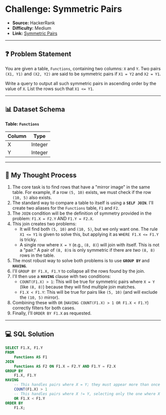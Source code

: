 # Challenge: Symmetric Pairs

* **Source:** HackerRank
* **Difficulty:** Medium
* **Link:** [Symmetric Pairs](https://www.hackerrank.com/challenges/symmetric-pairs/problem?isFullScreen=true)

---
## ❓ Problem Statement

You are given a table, `Functions`, containing two columns: `X` and `Y`. Two pairs `(X1, Y1)` and `(X2, Y2)` are said to be symmetric pairs if `X1 = Y2` and `X2 = Y1`.

Write a query to output all such symmetric pairs in ascending order by the value of `X`. List the rows such that `X1 <= Y1`.

---
## 📊 Dataset Schema

**Table: `Functions`**

| Column | Type |
| --- | --- |
| X | Integer |
| Y | Integer |

---
## 🤔 My Thought Process

1.  The core task is to find rows that have a "mirror image" in the same table. For example, if a row `(5, 10)` exists, we must check if the row `(10, 5)` also exists.
2.  The standard way to compare a table to itself is using a **`SELF JOIN`**. I'll create two aliases for the `Functions` table, `F1` and `F2`.
3.  The `JOIN` condition will be the definition of symmetry provided in the problem: `F1.X = F2.Y` AND `F1.Y = F2.X`.
4.  This join creates two problems:
    * It will find both `(5, 10)` and `(10, 5)`, but we only want one. The rule `X1 <= Y1` is given to solve this, but applying it as `WHERE F1.X <= F1.Y` is tricky.
    * A single row where `X = Y` (e.g., `(8, 8)`) will join with itself. This is not a "pair." A pair of `(8, 8)`s is only symmetric if there are *two* `(8, 8)` rows in the table.
5.  The most robust way to solve both problems is to use **`GROUP BY`** and **`HAVING`**.
6.  I'll `GROUP BY F1.X, F1.Y` to collapse all the rows found by the join.
7.  I'll then use a **`HAVING`** clause with two conditions:
    * `COUNT(F1.X) > 1`: This will be true for symmetric pairs where `X = Y` (like `(8, 8)`) because they will find multiple join matches.
    * `F1.X < F1.Y`: This will be true for pairs like `(5, 10)` (and will exclude the `(10, 5)` mirror).
8.  Combining these with `OR` (`HAVING COUNT(F1.X) > 1 OR F1.X < F1.Y`) correctly filters for both cases.
9.  Finally, I'll `ORDER BY F1.X` as requested.

---
## 💻 SQL Solution

```sql
SELECT F1.X, F1.Y
FROM
    Functions AS F1
JOIN
    Functions AS F2 ON F1.X = F2.Y AND F1.Y = F2.X
GROUP BY
    F1.X, F1.Y
HAVING
    -- This handles pairs where X = Y; they must appear more than once
    COUNT(F1.X) > 1
    -- This handles pairs where X != Y, selecting only the one where X < Y
    OR F1.X < F1.Y
ORDER BY
    F1.X;
